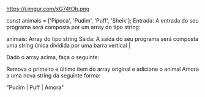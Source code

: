 https://i.imgur.com/xG74tOh.png

const animais = ['Pipoca', 'Pudim', 'Puff', 'Sheik'];
Entrada:
A entrada do seu programa será composta por um array do tipo string:

animais: Array do tipo string
Saida:
A saida do seu programa será composta uma string única dividida por uma barra vertical |

Dado o array acima, faça o seguinte:

Remova o primeiro e último item do array original e adicione o animal Amora a uma nova string da seguinte forma:

"Pudim | Puff | Amora"
